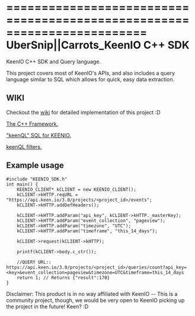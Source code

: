 ========================================================================
    UberSnip||Carrots_KeenIO C++ SDK
========================================================================

KeenIO C++ SDK and Query language.

This project covers most of KeenIO's APIs, and also includes a query language similar to SQL which allows for quick, easy data extraction.

## WIKI
 Checkout the [wiki](https://github.com/UberSnip/keenio-cpp-sdk/wiki) for detailed implementation of this project :D
 
 [The C++ Framework.](https://github.com/UberSnip/keenio-cpp-sdk/wiki/KeenIO-CPP-SDK)
 
 ["keenQL" SQL for KEENIO.](https://github.com/UberSnip/keenio-cpp-sdk/wiki/keenQL)
 
 [keenQL filters.](https://github.com/UberSnip/keenio-cpp-sdk/wiki/keenQL::Filters)


## Example usage

	#include "KEENIO_SDK.h"
	int main() {
		KEENIO_CLIENT* kCLIENT = new KEENIO_CLIENT();
		kCLIENT->kHTTP.reqURL = "https://api.keen.io/3.0/projects/<project_id>/events";
		kCLIENT->kHTTP.addDefHeaders();

		kCLIENT->kHTTP.addParam("api_key", kCLIENT->kHTTP._masterKey);
		kCLIENT->kHTTP.addParam("event_collection", "pageview");
		kCLIENT->kHTTP.addParam("timezone", "UTC");
		kCLIENT->kHTTP.addParam("timeframe", "this_14_days");

		kCLIENT->request(kCLIENT->kHTTP);

		printf(kCLIENT->body.c_str());
		
		//QUERY URL:: https://api.keen.io/3.0/projects/<project_id>/queries/count?api_key=<key>&event_collection=pageview&timezone=UTC&timeframe=this_14_days
		return 1; // Returns {"result":170}
	}



Disclaimer: This product is in no way affiliated with KeenIO -- This is a community project, though, we would be very open to KeenIO picking up the project in the future! Keen? :D
